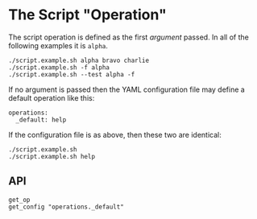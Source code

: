 # The Script "Operation"

The script operation is defined as the first _argument_ passed.  In all of the following examples it is `alpha`.

    ./script.example.sh alpha bravo charlie
    ./script.example.sh -f alpha
    ./script.example.sh --test alpha -f

If no argument is passed then the YAML configuration file may define a default operation like this:

    operations:
      _default: help

If the configuration file is as above, then these two are identical:

    ./script.example.sh    
    ./script.example.sh help    

## API

    get_op
    get_config "operations._default"

